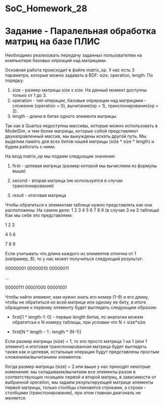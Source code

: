 # SoC_Homework_28
# Задание - Паралельная обработка матриц на базе ПЛИС
Необходимо реализовать передачу заданных пользователем на компьютере базовых опреаций над матрицами.

Основная работа происходит в файле matrix_op. У нас есть 3 параметра, которые можно задавать в BDF: size, operation, length.
По порядку:
  1) size - размер матрицы size x size. На данный момент доступны только от 1 до 3.
  2) operation - тип операции, базовые опрерации над матрицами - сложение (operation = 0), вычитание(op = 1), транспонирование(op = 2).
  3) length - длина в битах одного элемента матрицы.
  
Так как в Quartus недоступны массивы, которые можно использовать в ModelSim, и тем более матрицы, которые собой представляют двунаправленный массив, мы вынуждены искать другой путь. Мы выделим память для всех битов нашей матрицы (size * size * length) и будем работать с ними.

На вход matrix_op мы подаем следующие значения:

  1) first - целевая матрица (размер которой мы вычисляем из формулы выше)
  
  2) second - вторая матрица (не используется в случаи транспонирования)
  
  3) result - итоговая матрица
  

Чтобы обратиться к элементам таблице нужно представлять как они расположены:
На самом деле: 1 2 3 4 5 6 7 8 9 (в случае 3 на 3 таблицы)
Как мы себе это представляем:

1 2 3

4 5 6

7 8 9

Если учитывать что длина каждого из элементов отлична от 1 (например, 8), то у нас может получиться следующий результат:

00000001 00000010 00000011

...

00000111 00001000 00001001 

Чтобы найти элемент, нам нужно знать его номер (1-9) и его длину, чтобы не обратиться ко всей матрице или одному ее биту, в итоге обращение к первому элементу будет выглядеть следующим образом:

  - first[1 * length-1: 0] - первые length битов, по аналогии можем обратитсья к N номеру таблицы, при условии что N < size*size

  - first[N * length - 1 : length * (N-1)]


Если размер матрицы (size) = 1, то это просто матрица 1 на 1 (или 1 элемент) и итоговая транспонированная матрица будет выглядеть также как и целевая, остальные операции будут представлены простым сложением/вычитанием элементов.  

Когда размер матрицы (size) = 2 или выше у нас приходят некотрые изменения:
мы складываем/вычитаем все элементы разом в соответствующих позициях первой и второй матриц, в зависимости от выбранной operation,
мы задаем результирующей матрице элементы первой матрицы, только столбцы становятся строками, а строки - столбцами (транспонирование), при этом главная диагональ не меняется.

